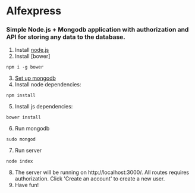 # Alfexpress
### Simple Node.js + Mongodb application with authorization and API for storing any data to the database.

1. Install [node.js](https://nodejs.org/en/)
2. Install [bower]
```
npm i -g bower
```
3. [Set up mongodb](https://docs.mongodb.com/manual/tutorial/install-mongodb-on-os-x/)
4. Install node dependencies:
```
npm install
```
5. Install js dependencies:
```
bower install
```
6. Run mongodb
```
sudo mongod
```
7. Run server
```
node index
```
8. The server will be running on http://localhost:3000/. All routes requires authorization. Click 'Create an account' to create a new user.
9. Have fun!